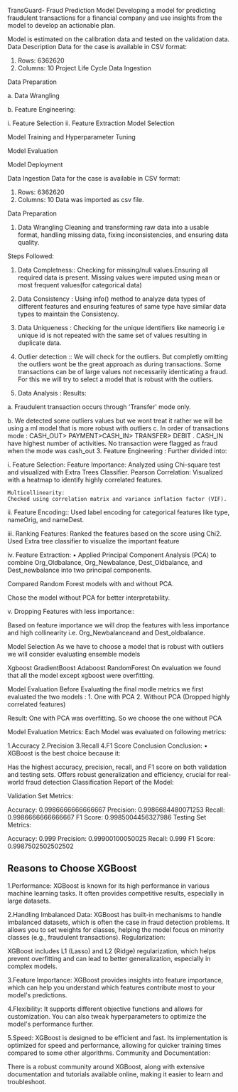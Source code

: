TransGuard- Fraud Prediction Model
Developing a model for predicting fraudulent transactions for a
financial company and use insights from the model to develop an actionable plan.

Model is estimated on the calibration data and tested on the validation data.
Data Description
Data for the case is available in CSV format:

1. Rows: 6362620 
2. Columns: 10
Project Life Cycle
Data Ingestion

Data Preparation

a. Data Wrangling

b. Feature Engineering:

 i. Feature Selection
 ii. Feature Extraction
Model Selection

Model Training and Hyperparameter Tuning

Model Evaluation

Model Deployment

Data Ingestion
Data for the case is available in CSV format:

1. Rows: 6362620 
2. Columns: 10
Data was imported as csv file.

Data Preparation
1. Data Wrangling
Cleaning and transforming raw data into a usable format, handling missing data, fixing inconsistencies, and ensuring data quality.

Steps Followed:

1. Data Completness:: Checking for missing/null values.Ensuring all required data is present. Missing values were imputed using mean or most frequent values(for categorical data) 

2. Data Consistency : Using info() method to analyze data types of different features and ensuring features of same type have similar data types to maintain the Consistency.

3. Data Uniqueness : Checking for the unique identifiers like nameorig i.e unique id is not repeated with the same set of values resulting in duplicate data.

4. Outlier detection :: We will check for the outliers. But completly omitting the outliers wont be the great approach as during transactions. Some transactions can be of large values not necessarily identicating a fraud. For this we will try to select a model that is robust with the outliers.
2. Data Analysis :
Results:

a. Fraudulent transaction occurs through 'Transfer' mode only.

b. We detected some outliers values but we wont treat it rather we will be using a ml model that is more robust with outliers
c. In order of transactions mode : 
CASH_OUT> PAYMENT>CASH_IN> TRANSFER> DEBIT . CASH_IN have highest number of activities. No transaction were flagged as fraud when the mode was cash_out 
3. Feature Engineering :
Further divided into:

i. Feature Selection:
Feature Importance: Analyzed using Chi-square test and visualized with Extra Trees Classifier.
Pearson Correlation: Visualized with a heatmap to identify highly correlated features.

    Multicollinearity:
    Checked using correlation matrix and variance inflation factor (VIF).
ii. Feature Encoding::
Used label encoding for categorical features like type, nameOrig, and nameDest.

iii. Ranking Features:
Ranked the features based on the score using Chi2. Used Extra tree classifier to visualize the important feature

iv. Feature Extraction:
• Applied Principal Component Analysis (PCA) to combine Org_Oldbalance, Org_Newbalance, Dest_Oldbalance, and Dest_newbalance into two principal components.

Compared Random Forest models with and without PCA.

Chose the model without PCA for better interpretability.

v. Dropping Features with less importance::

Based on feature importance we will drop the features with less importance and high collinearity i.e. Org_Newbalanceand and Dest_oldbalance.

Model Selection
As we have to choose a model that is robust with outliers we will consider evaluating ensemble models

Xgboost
GradientBoost
Adaboost
RandomForest
On evaluation we found that all the model except xgboost were overfitting.

Model Evaluation
Before Evaluating the final modle metrics we first evaluated the two models : 1. One with PCA 2. Without PCA (Dropped highly correlated features)

Result: One with PCA was overfitting. So we choose the one without PCA

Model Evaluation Metrics:
Each Model was evaluated on following metrics:

1.Accuracy
2.Precision
3.Recall
4.F1 Score
Conclusion
Conclusion: • XGBoost is the best choice because it:

Has the highest accuracy, precision, recall, and F1 score on both validation and testing sets.
Offers robust generalization and efficiency, crucial for real-world fraud detection
Classification Report of the Model:

Validation Set Metrics:

Accuracy: 0.9986666666666667
Precision: 0.9986684480071253
Recall: 0.9986666666666667
F1 Score: 0.9985004456327986
Testing Set Metrics:

Accuracy: 0.999
Precision: 0.99900100050025
Recall: 0.999
F1 Score: 0.9987502502502502

## Reasons to Choose XGBoost
1.Performance:
XGBoost is known for its high performance in various machine learning tasks. It often provides competitive results, especially in large datasets.

2.Handling Imbalanced Data:
XGBoost has built-in mechanisms to handle imbalanced datasets, which is often the case in fraud detection problems. It allows you to set weights for classes, helping the model focus on minority classes (e.g., fraudulent transactions). Regularization:

XGBoost includes L1 (Lasso) and L2 (Ridge) regularization, which helps prevent overfitting and can lead to better generalization, especially in complex models.

3.Feature Importance:
XGBoost provides insights into feature importance, which can help you understand which features contribute most to your model's predictions.

4.Flexibility:
It supports different objective functions and allows for customization. You can also tweak hyperparameters to optimize the model's performance further.

5.Speed:
XGBoost is designed to be efficient and fast. Its implementation is optimized for speed and performance, allowing for quicker training times compared to some other algorithms. Community and Documentation:

There is a robust community around XGBoost, along with extensive documentation and tutorials available online, making it easier to learn and troubleshoot.
